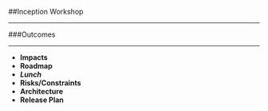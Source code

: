 <!-- .slide: data-background="resources/footer.svg" data-background-size="contain" data-background-position="bottom"  -->

##Inception Workshop
- - -
###Outcomes
- - -
* **Impacts**
* **Roadmap** <!-- .element: style="color:#e0dfe4"; -->
* _**Lunch**_ <!-- .element: style="color:#e0dfe4"; -->
* **Risks/Constraints**  <!-- .element: style="color:#e0dfe4"; -->
* **Architecture** <!-- .element: style="color:#e0dfe4"; -->
* **Release Plan** <!-- .element: style="color:#e0dfe4"; -->


<aside class="notes">
</aside>

<br/>
<br/>
<br/>
<br/>
<br/>
<br/>
<br/>
<br/>
<br/>
<br/>
<br/>
<br/>
<br/>
<br/>
<br/>
<br/>
<br/>
<br/>
<br/>
<br/>
<br/>
